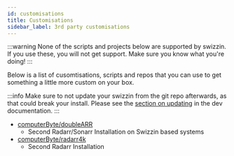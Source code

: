 ```yaml
---
id: customisations
title: Customisations
sidebar_label: 3rd party customisations
---
```


:::warning
None of the scripts and projects below are supported by swizzin. If you use these, you will not get support. Make sure you know what you're doing!
:::

Below is a list of cusomtisations, scripts and repos that you can use to get something a little more custom on your box.

:::info
Make sure to not update your swizzin from the git repo afterwards, as that could break your install. Please see the [section on updating](setup#updating-mechanism) in the dev documentation.
:::

<!--
Hey there!
Are you adding your own? Please insert your own at the bottom of the list, and follow the format. 
Thanks!
-->

- [computerByte/doubleARR](https://github.com/ComputerByte/doubleARR)
    - Second Radarr/Sonarr Installation on Swizzin based systems
- [computerByte/radarr4k](https://github.com/ComputerByte/radarr4k)
    - Second Radarr Installation
